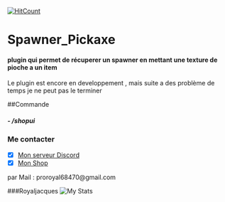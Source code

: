 [![HitCount](http://hits.dwyl.com/{username}/Spawner_Pickaxe.svg)](http://hits.dwyl.com/{username}/Spawner_Pickaxe)

# Spawner_Pickaxe
<h4>plugin qui permet de récuperer un spawner en mettant une texture de pioche a un item</h3>
<p>Le plugin est encore en developpement , mais suite a des problème de temps je ne peut pas le terminer </p>

##Commande
<h5>- /shopui </h5>


### Me contacter 
- [x] [Mon serveur Discord ](https://discord.gg/sJeW9re)
- [x] [Mon Shop ](https://aetherium.tebex.io/)
<p>par Mail : proroyal68470@gmail.com</p>

###Royaljacques
![My Stats](https://github-readme-stats.vercel.app/api?username=royaljacques&show_icons=true&count_private=true&hide_title=true)

